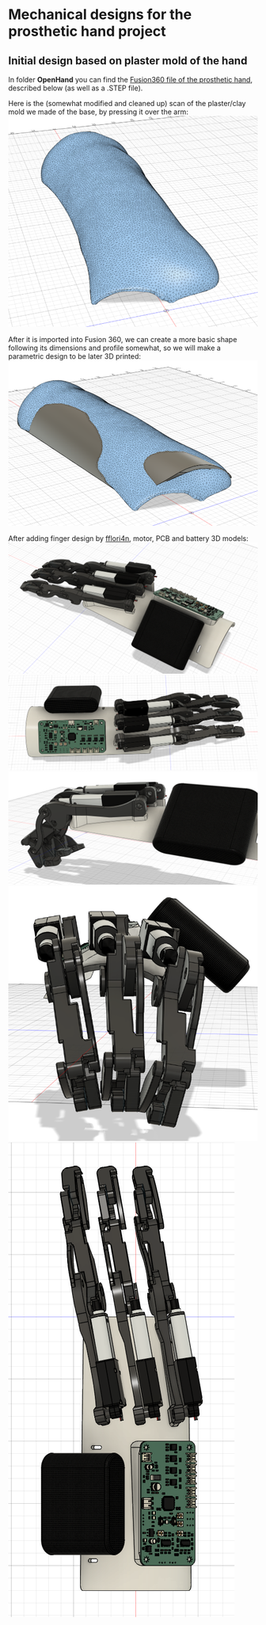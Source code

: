 # Mechanical designs for the prosthetic hand project

## Initial design based on plaster mold of the hand

In folder **OpenHand** you can find the [Fusion360 file of the prosthetic hand](OpenHand/OpenHand.f3d), described below (as well as a .STEP file).

Here is the (somewhat modified and cleaned up) scan of the plaster/clay mold we made of the base, by pressing it over the arm:
![Plaster mold](images/PlasterMoldScan.png)

After it is imported into Fusion 360, we can create a more basic shape following its dimensions and profile somewhat, so we will make a parametric design to be later 3D printed:
![Initial base model](images/InitialBaseFromScan.png)

After adding finger design by [fflori4n](https://github.com/fflori4n), motor, PCB and battery 3D models:
![Initial prototype idea](images/OpenHandScreenshot1.png)
![Initial prototype idea](images/OpenHandScreenshot2.png)
![Initial prototype idea](images/OpenHandScreenshot3.png)
![Initial prototype idea](images/OpenHandScreenshot4.png)
![Initial prototype idea](images/OpenHandScreenshot5.png)
